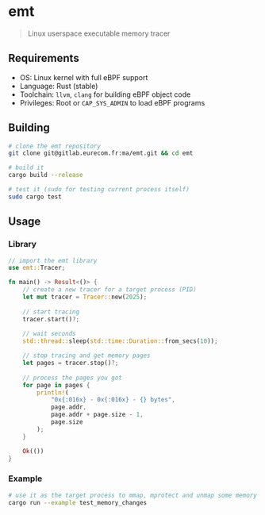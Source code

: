 # emt
> Linux userspace executable memory tracer


## Requirements
- OS: Linux kernel with full eBPF support
- Language: Rust (stable)
- Toolchain: `llvm`, `clang` for building eBPF object code
- Privileges: Root or `CAP_SYS_ADMIN` to load eBPF programs


## Building
```bash
# clone the emt repository
git clone git@gitlab.eurecom.fr:ma/emt.git && cd emt

# build it
cargo build --release

# test it (sudo for testing current process itself)
sudo cargo test
```

## Usage

### Library
```rust
// import the emt library
use emt::Tracer;

fn main() -> Result<()> {
    // create a new tracer for a target process (PID)
    let mut tracer = Tracer::new(2025);
    
    // start tracing
    tracer.start()?;
    
    // wait seconds
    std::thread::sleep(std::time::Duration::from_secs(10));

    // stop tracing and get memory pages
    let pages = tracer.stop()?;
    
    // process the pages you got
    for page in pages {
        println!(
            "0x{:016x} - 0x{:016x} - {} bytes", 
            page.addr, 
            page.addr + page.size - 1,
            page.size
        );
    }

    Ok(())
}
```

### Example
```bash
# use it as the target process to mmap, mprotect and unmap some memory
cargo run --example test_memory_changes
```
